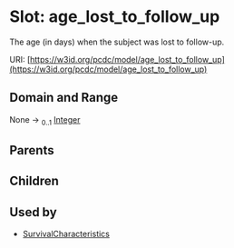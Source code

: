 
# Slot: age_lost_to_follow_up


The age (in days) when the subject was lost to follow-up.

URI: [https://w3id.org/pcdc/model/age_lost_to_follow_up](https://w3id.org/pcdc/model/age_lost_to_follow_up)


## Domain and Range

None &#8594;  <sub>0..1</sub> [Integer](types/Integer.md)

## Parents


## Children


## Used by

 * [SurvivalCharacteristics](SurvivalCharacteristics.md)
